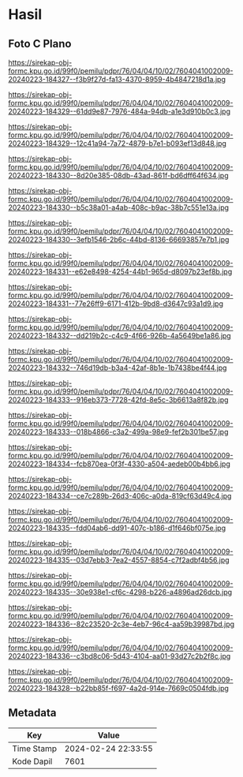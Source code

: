 # Hasil

## Foto C Plano

https://sirekap-obj-formc.kpu.go.id/99f0/pemilu/pdpr/76/04/04/10/02/7604041002009-20240223-184327--f3b9f27d-fa13-4370-8959-4b4847218d1a.jpg

https://sirekap-obj-formc.kpu.go.id/99f0/pemilu/pdpr/76/04/04/10/02/7604041002009-20240223-184329--61dd9e87-7976-484a-94db-a1e3d910b0c3.jpg

https://sirekap-obj-formc.kpu.go.id/99f0/pemilu/pdpr/76/04/04/10/02/7604041002009-20240223-184329--12c41a94-7a72-4879-b7e1-b093ef13d848.jpg

https://sirekap-obj-formc.kpu.go.id/99f0/pemilu/pdpr/76/04/04/10/02/7604041002009-20240223-184330--8d20e385-08db-43ad-861f-bd6dff64f634.jpg

https://sirekap-obj-formc.kpu.go.id/99f0/pemilu/pdpr/76/04/04/10/02/7604041002009-20240223-184330--b5c38a01-a4ab-408c-b9ac-38b7c551e13a.jpg

https://sirekap-obj-formc.kpu.go.id/99f0/pemilu/pdpr/76/04/04/10/02/7604041002009-20240223-184330--3efb1546-2b6c-44bd-8136-66693857e7b1.jpg

https://sirekap-obj-formc.kpu.go.id/99f0/pemilu/pdpr/76/04/04/10/02/7604041002009-20240223-184331--e62e8498-4254-44b1-965d-d8097b23ef8b.jpg

https://sirekap-obj-formc.kpu.go.id/99f0/pemilu/pdpr/76/04/04/10/02/7604041002009-20240223-184331--77e26ff9-6171-412b-9bd8-d3647c93a1d9.jpg

https://sirekap-obj-formc.kpu.go.id/99f0/pemilu/pdpr/76/04/04/10/02/7604041002009-20240223-184332--dd219b2c-c4c9-4f66-926b-4a5649be1a86.jpg

https://sirekap-obj-formc.kpu.go.id/99f0/pemilu/pdpr/76/04/04/10/02/7604041002009-20240223-184332--746d19db-b3a4-42af-8b1e-1b7438be4f44.jpg

https://sirekap-obj-formc.kpu.go.id/99f0/pemilu/pdpr/76/04/04/10/02/7604041002009-20240223-184333--916eb373-7728-42fd-8e5c-3b6613a8f82b.jpg

https://sirekap-obj-formc.kpu.go.id/99f0/pemilu/pdpr/76/04/04/10/02/7604041002009-20240223-184333--018b4866-c3a2-499a-98e9-fef2b301be57.jpg

https://sirekap-obj-formc.kpu.go.id/99f0/pemilu/pdpr/76/04/04/10/02/7604041002009-20240223-184334--fcb870ea-0f3f-4330-a504-aedeb00b4bb6.jpg

https://sirekap-obj-formc.kpu.go.id/99f0/pemilu/pdpr/76/04/04/10/02/7604041002009-20240223-184334--ce7c289b-26d3-406c-a0da-819cf63d49c4.jpg

https://sirekap-obj-formc.kpu.go.id/99f0/pemilu/pdpr/76/04/04/10/02/7604041002009-20240223-184335--fdd04ab6-dd91-407c-b186-d1f646bf075e.jpg

https://sirekap-obj-formc.kpu.go.id/99f0/pemilu/pdpr/76/04/04/10/02/7604041002009-20240223-184335--03d7ebb3-7ea2-4557-8854-c7f2adbf4b56.jpg

https://sirekap-obj-formc.kpu.go.id/99f0/pemilu/pdpr/76/04/04/10/02/7604041002009-20240223-184335--30e938e1-cf6c-4298-b226-a4896ad26dcb.jpg

https://sirekap-obj-formc.kpu.go.id/99f0/pemilu/pdpr/76/04/04/10/02/7604041002009-20240223-184336--82c23520-2c3e-4eb7-96c4-aa59b39987bd.jpg

https://sirekap-obj-formc.kpu.go.id/99f0/pemilu/pdpr/76/04/04/10/02/7604041002009-20240223-184336--c3bd8c06-5d43-4104-aa01-93d27c2b2f8c.jpg

https://sirekap-obj-formc.kpu.go.id/99f0/pemilu/pdpr/76/04/04/10/02/7604041002009-20240223-184328--b22bb85f-f697-4a2d-914e-7669c0504fdb.jpg


## Metadata

| Key        | Value               |
| ---------- | ------------------- |
| Time Stamp | 2024-02-24 22:33:55 |
| Kode Dapil | 7601                |



